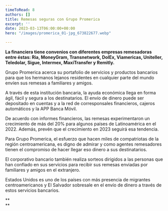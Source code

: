 ```yaml
---
timeToRead: 8
authors: []
title: Remesas seguras con Grupo Promerica
excerpt: ''
date: 2023-03-13T06:00:00+00:00
hero: "/images/promerica_01-jpg_673822677.webp"

---
```

**La financiera tiene convenios con diferentes empresas remesadoras entre éstas: Ria, MoneyGram, Transnetwork, DolEx, Viamericas, Uniteller, Teledolar, Sigue, Intermex, MaxiTransfer y Remitly.**

Grupo Promerica acerca su portafolio de servicios y productos bancarios para que los hermanos lejanos residentes en cualquier parte del mundo envíen sus remesas a familiares y amigos.

A través de esta institución bancaria, la ayuda económica llega en forma ágil, fácil y segura a los destinatarios. El envío de dinero puede ser depositado en cuentas y a la red de corresponsales financieros, cajeros automáticos y la APP Banca Móvil.

De acuerdo con informes financieros, las remesas experimentaron un crecimiento de más del 20% para algunos países de Latinoamérica en el 2022. Además, prevén que el crecimiento en 2023 seguirá esa tendencia.

Para Grupo Promerica, el esfuerzo que hacen miles de compatriotas de la región centroamericana, es digno de admirar y como agentes remesadores tienen el compromiso de hacer llegar eso dinero a sus destinatarios.

El corporativo bancario también realiza sorteos dirigidos a las personas que han confiado en sus servicios para recibir sus remesas enviadas por familiares y amigos en el extranjero.

Estados Unidos es uno de los países con más presencia de migrantes centroamericanos y El Salvador sobresale en el envío de dinero a través de estos servicios bancarios.

**  
 **
